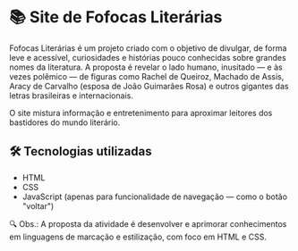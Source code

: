 <h1>📚 Site de Fofocas Literárias</h2>

<p>Fofocas Literárias é um projeto criado com o objetivo de divulgar, de forma leve e acessível, curiosidades e histórias pouco conhecidas sobre grandes nomes da literatura. A proposta é revelar o lado humano, inusitado — e às vezes polêmico — de figuras como Rachel de Queiroz, Machado de Assis, Aracy de Carvalho (esposa de João Guimarães Rosa) e outros gigantes das letras brasileiras e internacionais.</p>
<p>O site mistura informação e entretenimento para aproximar leitores dos bastidores do mundo literário.</p>

<h2>🛠 Tecnologias utilizadas</h2>
<ul>
    <li>HTML</li>
    <li>CSS</li>
    <li>JavaScript (apenas para funcionalidade de navegação — como o botão "voltar")</li>
</ul>
<p>🔍 Obs.: A proposta da atividade é desenvolver e aprimorar conhecimentos em linguagens de marcação e estilização, com foco em HTML e CSS.</p>






